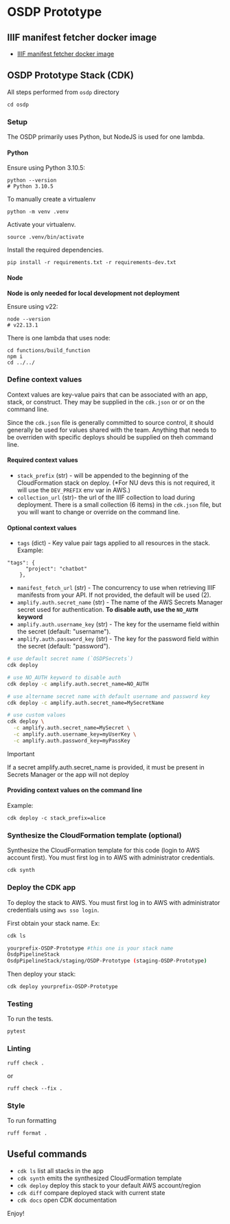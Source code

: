 
# OSDP Prototype

## IIIF manifest fetcher docker image

 - [IIIF manifest fetcher docker image](iiif/README.md)

## OSDP Prototype Stack (CDK)

All steps performed from `osdp` directory

```
cd osdp
```

### Setup

The OSDP primarily uses Python, but NodeJS is used for one lambda.

#### Python

Ensure using Python 3.10.5:

```
python --version
# Python 3.10.5
```

To manually create a virtualenv

```
python -m venv .venv
```

Activate your virtualenv.

```
source .venv/bin/activate
```

Install the required dependencies.

```
pip install -r requirements.txt -r requirements-dev.txt
```

#### Node

**Node is only needed for local development not deployment**

Ensure using v22:

```
node --version
# v22.13.1
```

There is one lambda that uses node:

```
cd functions/build_function
npm i
cd ../../
```

### Define context values

Context values are key-value pairs that can be associated with an app, stack, or construct. They may be supplied in the `cdk.json` or or on the command line.

Since the `cdk.json` file is generally committed to source control, it should generally be used for values shared with the team. Anything that needs to be overriden with specific deploys should be supplied on theh command line.

#### Required context values

- `stack_prefix` (str) - will be appended to the beginning of the CloudFormation stack on deploy. (*For NU devs this is not required, it will use the `DEV_PREFIX` env var in AWS.)
- `collection_url` (str)- the url of the IIIF collection to load during deployment. There is a small collection (6 items) in the `cdk.json` file, but you will want to change or override on the command line.

#### Optional context values

- `tags` (dict) - Key value pair tags applied to all resources in the stack. Example:
```
"tags": {
      "project": "chatbot"
    },
```
- `manifest_fetch_url` (str) - The concurrency to use when retrieving IIIF manifests from your API. If not provided, the default will be used (2).
- `amplify.auth.secret_name` (str) - The name of the AWS Secrets Manager secret used for authentication. **To disable auth, use the `NO_AUTH` keyword**
- `amplify.auth.username_key` (str) - The key for the username field within the secret (default: "username").
- `amplify.auth.password_key` (str) - The key for the password field within the secret (default: "password").

```bash
# use default secret name (`OSDPSecrets`)
cdk deploy

# use NO_AUTH keyword to disable auth
cdk deploy -c amplify.auth.secret_name=NO_AUTH

# use altername secret name with default username and password key
cdk deploy -c amplify.auth.secret_name=MySecretName

# use custom values
cdk deploy \
  -c amplify.auth.secret_name=MySecret \
  -c amplify.auth.username_key=myUserKey \
  -c amplify.auth.password_key=myPassKey
```

> [!IMPORTANT]
> If a secret amplify.auth.secret_name is provided, it must be present in Secrets Manager or the app will not deploy


#### Providing context values on the command line

Example:
```
cdk deploy -c stack_prefix=alice
```

### Synthesize the CloudFormation template (optional)

Synthesize the CloudFormation template for this code (login to AWS account first). You must first log in to AWS with administrator credentials.

```
cdk synth
```

### Deploy the CDK app

To deploy the stack to AWS. You must first log in to AWS with administrator credentials using `aws sso login`.

First obtain your stack name. Ex:
```bash
cdk ls

yourprefix-OSDP-Prototype #this one is your stack name
OsdpPipelineStack
OsdpPipelineStack/staging/OSDP-Prototype (staging-OSDP-Prototype)
```

Then deploy your stack:

```
cdk deploy yourprefix-OSDP-Prototype
```


### Testing

To run the tests.

```
pytest
```

### Linting

```
ruff check .
```

or

```
ruff check --fix .
```

### Style

To run formatting

```
ruff format .
```

## Useful commands

 * `cdk ls`          list all stacks in the app
 * `cdk synth`       emits the synthesized CloudFormation template
 * `cdk deploy`      deploy this stack to your default AWS account/region
 * `cdk diff`        compare deployed stack with current state
 * `cdk docs`        open CDK documentation

Enjoy!
